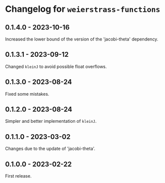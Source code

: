 # Changelog for `weierstrass-functions`

## 0.1.4.0 - 2023-10-16

Increased the lower bound of the version of the 'jacobi-theta' dependency.


## 0.1.3.1 - 2023-09-12

Changed `kleinJ` to avoid possible float overflows.


## 0.1.3.0 - 2023-08-24

Fixed some mistakes.


## 0.1.2.0 - 2023-08-24

Simpler and better implementation of `kleinJ`.


## 0.1.1.0 - 2023-03-02

Changes due to the update of 'jacobi-theta'.


## 0.1.0.0 - 2023-02-22

First release.

